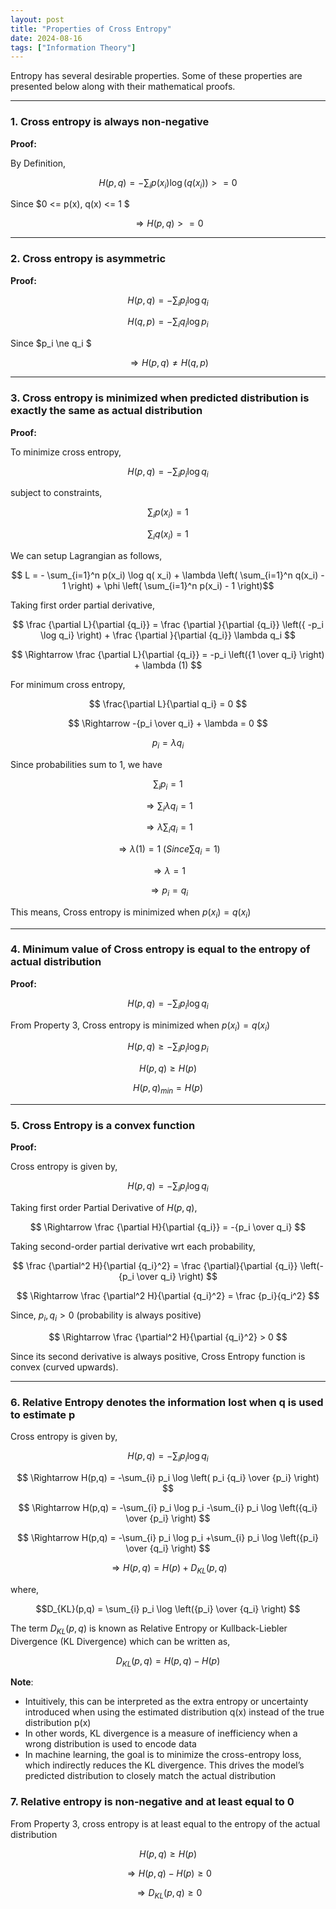 ```yaml
---
layout: post
title: "Properties of Cross Entropy"
date: 2024-08-16
tags: ["Information Theory"]
---
```

Entropy has several desirable properties. Some of these properties are presented below along with their mathematical proofs.

---
### 1. Cross entropy is always non-negative

**Proof:**

By Definition,

$$ H(p,q) = -\sum_{i} p(x_i) \log \left(q( x_i) \right) >= 0 $$ 

Since $0 <= p(x), q(x) <= 1 $

$$ \Rightarrow H(p,q) >= 0 $$

---
### 2. Cross entropy is asymmetric

**Proof:**

$$ H(p,q) = -\sum_{i} p_i \log q_i $$

$$ H(q,p) = -\sum_{i} q_i \log p_i $$

Since $p_i \ne q_i $

$$ \Rightarrow H(p,q) \ne H(q,p) $$ 

---
### 3. Cross entropy is minimized when predicted distribution is exactly the same as actual distribution

**Proof:**

To minimize cross entropy, 

$$ H(p,q) = -\sum_{i} p_i \log q_i $$

subject to constraints,

$$ \sum_{i} p(x_i) = 1 $$

$$ \sum_{i} q(x_i) = 1 $$

We can setup Lagrangian as follows,

$$ L = - \sum_{i=1}^n p(x_i) \log q( x_i) + \lambda \left( \sum_{i=1}^n q(x_i) - 1 \right) + \phi \left( \sum_{i=1}^n p(x_i) - 1 \right)$$

Taking first order partial derivative,

$$ \frac {\partial L}{\partial {q_i}} = \frac {\partial }{\partial {q_i}} \left({ -p_i \log q_i} \right) + \frac {\partial }{\partial {q_i}}  \lambda q_i $$

$$ \Rightarrow \frac {\partial L}{\partial {q_i}} = -p_i \left({1 \over q_i} \right) + \lambda (1) $$

For minimum cross entropy,

$$ \frac{\partial L}{\partial q_i} = 0 $$

$$ \Rightarrow -{p_i \over q_i} + \lambda = 0 $$

$$ p_i = \lambda q_i $$

Since probabilities sum to 1, we have

$$ \sum_{i} p_i = 1 $$

$$ \Rightarrow \sum_{i} \lambda q_i = 1 $$

$$ \Rightarrow \lambda \sum_{i} q_i = 1 $$

$$ \Rightarrow \lambda (1) = 1 \ \left( Since \sum q_i = 1 \right)$$ 

$$ \Rightarrow \lambda = 1 $$

$$ \Rightarrow p_i = q_i $$

This means, Cross entropy is minimized when $p(x_i) = q(x_i)$

---

### 4. Minimum value of Cross entropy is equal to the entropy of actual distribution

**Proof:**

$$ H(p,q) = -\sum_{i} p_i \log q_i $$

From Property 3, Cross entropy is minimized when $p(x_i) = q(x_i)$

$$ H(p,q) \ge -\sum_{i} p_i \log p_i $$

$$ H(p,q) \ge H(p) $$

$$ H(p,q)_{min} = H(p) $$

---

### 5. Cross Entropy is a convex function

**Proof:**

Cross entropy is given by,

$$ H(p,q) = -\sum_{i} p_i \log q_i $$

Taking first order Partial Derivative of $H(p,q)$,

$$ \Rightarrow \frac {\partial H}{\partial {q_i}} = -{p_i \over q_i} $$

Taking second-order partial derivative wrt each probability,

$$ \frac {\partial^2 H}{\partial {q_i}^2} = \frac {\partial}{\partial {q_i}} \left(-{p_i \over q_i} \right) $$

$$ \Rightarrow \frac {\partial^2 H}{\partial {q_i}^2} = \frac {p_i}{q_i^2} $$

Since, $p_i, q_i > 0$ (probability is always positive)

$$ \Rightarrow \frac {\partial^2 H}{\partial {q_i}^2} > 0 $$ 

Since its second derivative is always positive, Cross Entropy function is convex (curved upwards).

---
### 6. Relative Entropy denotes the information lost when q is used to estimate p

Cross entropy is given by,

$$ H(p,q) = -\sum_{i} p_i \log q_i $$

$$ \Rightarrow H(p,q) = -\sum_{i} p_i \log \left( p_i {q_i} \over {p_i} \right) $$

$$ \Rightarrow H(p,q) = -\sum_{i} p_i \log p_i -\sum_{i} p_i \log \left({q_i} \over {p_i} \right) $$

$$ \Rightarrow H(p,q) = -\sum_{i} p_i \log p_i +\sum_{i} p_i \log \left({p_i} \over {q_i} \right) $$

$$ \Rightarrow H(p,q) = H(p) + D_{KL}(p,q) $$

where,

$$D_{KL}(p,q) = \sum_{i} p_i \log \left({p_i} \over {q_i} \right) $$

The term $D_{KL}(p,q)$ is known as Relative Entropy or Kullback-Liebler Divergence (KL Divergence) which can be written as,

$$ D_{KL}(p,q) = H(p,q) - H(p) $$

**Note**:
- Intuitively, this can be interpreted as the extra entropy or uncertainty introduced when using the estimated distribution q(x) instead of the true distribution p(x)
- In other words, KL divergence is a measure of inefficiency when a wrong distribution is used to encode data
- In machine learning, the goal is to minimize the cross-entropy loss, which indirectly reduces the KL divergence. This drives the model’s predicted distribution to closely match the actual distribution

### 7. Relative entropy is non-negative and at least equal to 0

From Property 3, cross entropy is at least equal to the entropy of the actual distribution

$$ H(p,q) \geq H(p) $$

$$ \Rightarrow H(p,q) - H(p) \geq 0 $$

$$ \Rightarrow D_{KL}(p,q) \geq 0 $$

